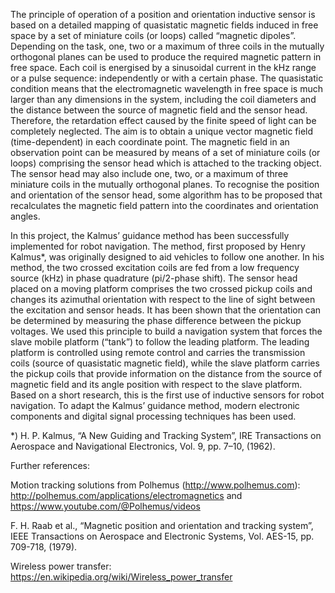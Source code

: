 The principle of operation of a position and orientation inductive sensor is based on a detailed mapping of quasistatic magnetic fields induced in free space by a set of miniature coils (or loops) called “magnetic dipoles”. Depending on the task, one, two or a maximum of three coils in the mutually orthogonal planes can be used to produce the required magnetic pattern in free space. Each coil is energised by a sinusoidal current in the kHz range or a pulse sequence: independently or with a certain phase. The quasistatic condition means that the electromagnetic wavelength in free space is much larger than any dimensions in the system, including the coil diameters and the distance between the source of magnetic field and the sensor head. Therefore, the retardation effect caused by the finite speed of light can be completely neglected. The aim is to obtain a unique vector magnetic field (time-dependent) in each coordinate point. The magnetic field in an observation point can be measured by means of a set of miniature coils (or loops) comprising the sensor head which is attached to the tracking object. The sensor head may also include one, two, or a maximum of three miniature coils in the mutually orthogonal planes. To recognise the position and orientation of the sensor head, some algorithm has to be proposed that recalculates the magnetic field pattern into the coordinates and orientation angles.

In this project, the Kalmus’ guidance method has been successfully implemented for robot navigation. The method, first proposed by Henry Kalmus*, was originally designed to aid vehicles to follow one another. In his method, the two crossed excitation coils are fed from a low frequency source (kHz) in phase quadrature (pi/2-phase shift). The sensor head placed on a moving platform comprises the two crossed pickup coils and changes its azimuthal orientation with respect to the line of sight between the excitation and sensor heads. It has been shown that the orientation can be determined by measuring the phase difference between the pickup voltages. We used this principle to build a navigation system that forces the slave mobile platform (“tank”) to follow the leading platform. The leading platform is controlled using remote control and carries the transmission coils (source of quasistatic magnetic field), while the slave platform carries the pickup coils that provide information on the distance from the source of magnetic field and its angle position with respect to the slave platform. Based on a short research, this is the first use of inductive sensors for robot navigation. To adapt the Kalmus’ guidance method, modern electronic components and digital signal processing techniques has been used.

*) H. P. Kalmus, “A New Guiding and Tracking System”, IRE Transactions on Aerospace and Navigational Electronics, Vol. 9, pp. 7–10, (1962).

Further references:

Motion tracking solutions from Polhemus (http://www.polhemus.com): http://polhemus.com/applications/electromagnetics and https://www.youtube.com/@Polhemus/videos

F. H. Raab et al., “Magnetic position and orientation and tracking system”, IEEE Transactions on Aerospace and Electronic Systems, Vol. AES-15, pp. 709-718, (1979).

Wireless power transfer: https://en.wikipedia.org/wiki/Wireless_power_transfer 
